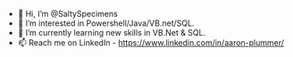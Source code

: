 - 👋 Hi, I’m @SaltySpecimens
- 👀 I’m interested in Powershell/Java/VB.net/SQL.
- 🌱 I’m currently learning new skills in VB.Net & SQL.
- 📫 Reach me on LinkedIn - https://www.linkedin.com/in/aaron-plummer/ 

<!---
SaltySpecimens/SaltySpecimens is a ✨ special ✨ repository because its `README.md` (this file) appears on your GitHub profile.
You can click the Preview link to take a look at your changes.
--->
